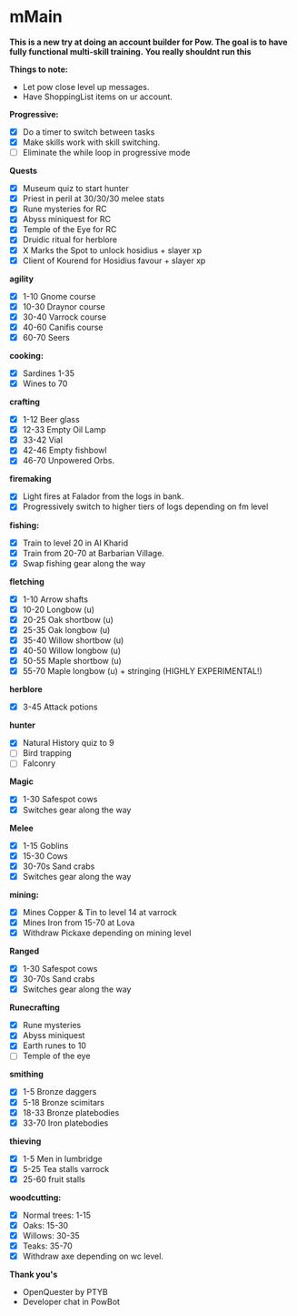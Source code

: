# mMain
**This is a new try at doing an account builder for Pow. The goal is to have fully functional multi-skill training.**
**You really shouldnt run this**

**Things to note:**
- Let pow close level up messages.
- Have ShoppingList items on ur account.

**Progressive:**
- [X] Do a timer to switch between tasks
- [X] Make skills work with skill switching.
- [ ] Eliminate the while loop in progressive mode

**Quests**
- [X] Museum quiz to start hunter
- [X] Priest in peril at 30/30/30 melee stats
- [X] Rune mysteries for RC
- [X] Abyss miniquest for RC
- [X] Temple of the Eye for RC
- [X] Druidic ritual for herblore
- [X] X Marks the Spot to unlock hosidius + slayer xp
- [X] Client of Kourend for Hosidius favour + slayer xp

**agility**
- [X] 1-10 Gnome course
- [X] 10-30 Draynor course
- [X] 30-40 Varrock course
- [X] 40-60 Canifis course
- [X] 60-70 Seers

**cooking:**
- [X] Sardines 1-35
- [X] Wines to 70

**crafting**
- [X] 1-12 Beer glass
- [X] 12-33 Empty Oil Lamp
- [X] 33-42 Vial
- [X] 42-46 Empty fishbowl
- [X] 46-70 Unpowered Orbs.

**firemaking**
- [X] Light fires at Falador from the logs in bank.
- [X] Progressively switch to higher tiers of logs depending on fm level

**fishing:**
- [X] Train to level 20 in Al Kharid
- [X] Train from 20-70 at Barbarian Village.
- [X] Swap fishing gear along the way

**fletching**
- [X] 1-10 Arrow shafts
- [X] 10-20 Longbow (u)
- [X] 20-25 Oak shortbow (u)
- [X] 25-35 Oak longbow (u)
- [X] 35-40 Willow shortbow (u)
- [X] 40-50 Willow longbow (u)
- [X] 50-55 Maple shortbow (u)
- [X] 55-70 Maple longbow (u) + stringing (HIGHLY EXPERIMENTAL!)

**herblore**
- [X] 3-45 Attack potions

**hunter**
- [X] Natural History quiz to 9
- [ ] Bird trapping
- [ ] Falconry

**Magic**
- [X] 1-30 Safespot cows
- [X] Switches gear along the way

**Melee**
- [X] 1-15 Goblins
- [X] 15-30 Cows
- [X] 30-70s Sand crabs
- [X] Switches gear along the way

**mining:**
- [X] Mines Copper & Tin to level 14 at varrock
- [X] Mines Iron from 15-70 at Lova
- [X] Withdraw Pickaxe depending on mining level

**Ranged**
- [X] 1-30 Safespot cows
- [X] 30-70s Sand crabs
- [X] Switches gear along the way

**Runecrafting**
- [X] Rune mysteries
- [X] Abyss miniquest
- [X] Earth runes to 10
- [ ] Temple of the eye

**smithing**
- [X] 1-5 Bronze daggers
- [X] 5-18 Bronze scimitars
- [X] 18-33 Bronze platebodies
- [X] 33-70 Iron platebodies

**thieving**
- [X] 1-5 Men in lumbridge
- [X] 5-25 Tea stalls varrock
- [X] 25-60 fruit stalls

**woodcutting:**
- [X] Normal trees: 1-15
- [X] Oaks: 15-30
- [X] Willows: 30-35
- [X] Teaks: 35-70
- [X] Withdraw axe depending on wc level.

**Thank you's** 
- OpenQuester by PTYB
- Developer chat in PowBot